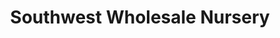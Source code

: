 ---
title: "Southwest Wholesale Nursery"
url: /carrollton/southwest-wholesale-nursery/
shop: garden centre
---